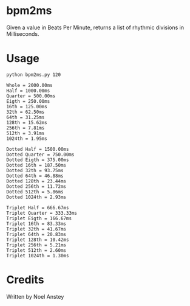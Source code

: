 # bpm2ms

Given a value in Beats Per Minute, returns a list of rhythmic divisions in Milliseconds.

# Usage

```
python bpm2ms.py 120

Whole = 2000.00ms
Half = 1000.00ms
Quarter = 500.00ms
Eigth = 250.00ms
16th = 125.00ms
32th = 62.50ms
64th = 31.25ms
128th = 15.62ms
256th = 7.81ms
512th = 3.91ms
1024th = 1.95ms

Dotted Half = 1500.00ms
Dotted Quarter = 750.00ms
Dotted Eigth = 375.00ms
Dotted 16th = 187.50ms
Dotted 32th = 93.75ms
Dotted 64th = 46.88ms
Dotted 128th = 23.44ms
Dotted 256th = 11.72ms
Dotted 512th = 5.86ms
Dotted 1024th = 2.93ms

Triplet Half = 666.67ms
Triplet Quarter = 333.33ms
Triplet Eigth = 166.67ms
Triplet 16th = 83.33ms
Triplet 32th = 41.67ms
Triplet 64th = 20.83ms
Triplet 128th = 10.42ms
Triplet 256th = 5.21ms
Triplet 512th = 2.60ms
Triplet 1024th = 1.30ms
```

# Credits

Written by Noel Anstey
